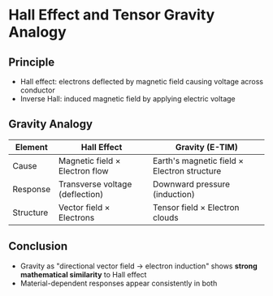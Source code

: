 # Hall Effect and Tensor Gravity Analogy

## Principle

- Hall effect: electrons deflected by magnetic field causing voltage across conductor
- Inverse Hall: induced magnetic field by applying electric voltage

## Gravity Analogy

| Element       | Hall Effect                          | Gravity (E-TIM)                          |
|---------------|--------------------------------------|------------------------------------------|
| Cause         | Magnetic field × Electron flow       | Earth's magnetic field × Electron structure |
| Response      | Transverse voltage (deflection)      | Downward pressure (induction)            |
| Structure     | Vector field × Electrons             | Tensor field × Electron clouds           |

## Conclusion

- Gravity as "directional vector field → electron induction" shows **strong mathematical similarity** to Hall effect
- Material-dependent responses appear consistently in both
